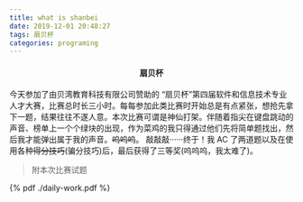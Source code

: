 ```yaml
---
title: what is shanbei
date: 2019-12-01 20:48:27
tags: 扇贝杯
categories: programing
---
```

#### <center>扇贝杯</center>
今天参加了由贝湾教育科技有限公司赞助的 “扇贝杯”第四届软件和信息技术专业人才大赛，比赛总时长三小时。每每参加此类比赛时开始总是有点紧张，想抢先拿下一题，结果往往不遂人意。本次比赛可谓是神仙打架。伴随着指尖在键盘跳动的声音、榜单上一个个绿块的出现，作为菜鸡的我只得通过他们先将简单题找出，然后我才能弹出属于我的声音。~~呜呜呜~~。
敲敲敲······终于！我 AC 了两道题以及在使用各种~~得分技巧~~(骗分技巧)后，最后获得了三等奖(呜呜呜，我太难了)。
> 附本次比赛试题  

{% pdf ./daily-work.pdf %}